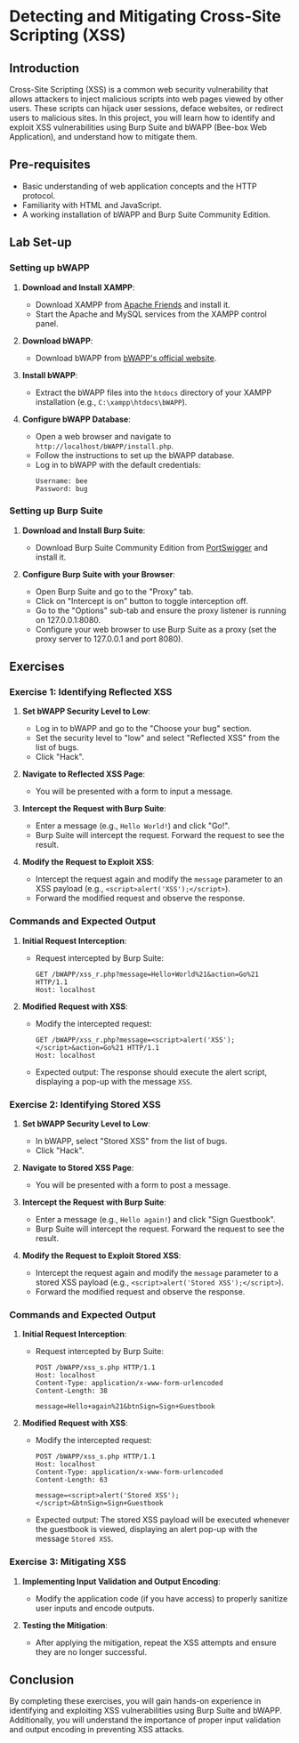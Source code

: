 # Detecting and Mitigating Cross-Site Scripting (XSS) 

## Introduction
Cross-Site Scripting (XSS) is a common web security vulnerability that allows attackers to inject malicious scripts into web pages viewed by other users. These scripts can hijack user sessions, deface websites, or redirect users to malicious sites. In this project, you will learn how to identify and exploit XSS vulnerabilities using Burp Suite and bWAPP (Bee-box Web Application), and understand how to mitigate them.

## Pre-requisites
- Basic understanding of web application concepts and the HTTP protocol.
- Familiarity with HTML and JavaScript.
- A working installation of bWAPP and Burp Suite Community Edition.

## Lab Set-up

### Setting up bWAPP
1. **Download and Install XAMPP**:
   - Download XAMPP from [Apache Friends](https://www.apachefriends.org/index.html) and install it.
   - Start the Apache and MySQL services from the XAMPP control panel.

2. **Download bWAPP**:
   - Download bWAPP from [bWAPP's official website](http://www.itsecgames.com/).

3. **Install bWAPP**:
   - Extract the bWAPP files into the `htdocs` directory of your XAMPP installation (e.g., `C:\xampp\htdocs\bWAPP`).

4. **Configure bWAPP Database**:
   - Open a web browser and navigate to `http://localhost/bWAPP/install.php`.
   - Follow the instructions to set up the bWAPP database.
   - Log in to bWAPP with the default credentials:
     ```
     Username: bee
     Password: bug
     ```

### Setting up Burp Suite
1. **Download and Install Burp Suite**:
   - Download Burp Suite Community Edition from [PortSwigger](https://portswigger.net/burp/communitydownload) and install it.

2. **Configure Burp Suite with your Browser**:
   - Open Burp Suite and go to the "Proxy" tab.
   - Click on "Intercept is on" button to toggle interception off.
   - Go to the "Options" sub-tab and ensure the proxy listener is running on 127.0.0.1:8080.
   - Configure your web browser to use Burp Suite as a proxy (set the proxy server to 127.0.0.1 and port 8080).

## Exercises

### Exercise 1: Identifying Reflected XSS

1. **Set bWAPP Security Level to Low**:
   - Log in to bWAPP and go to the "Choose your bug" section.
   - Set the security level to "low" and select "Reflected XSS" from the list of bugs.
   - Click "Hack".

2. **Navigate to Reflected XSS Page**:
   - You will be presented with a form to input a message.

3. **Intercept the Request with Burp Suite**:
   - Enter a message (e.g., `Hello World!`) and click "Go!".
   - Burp Suite will intercept the request. Forward the request to see the result.

4. **Modify the Request to Exploit XSS**:
   - Intercept the request again and modify the `message` parameter to an XSS payload (e.g., `<script>alert('XSS');</script>`).
   - Forward the modified request and observe the response.

### Commands and Expected Output

1. **Initial Request Interception**:
   - Request intercepted by Burp Suite:
     ```
     GET /bWAPP/xss_r.php?message=Hello+World%21&action=Go%21 HTTP/1.1
     Host: localhost
     ```

2. **Modified Request with XSS**:
   - Modify the intercepted request:
     ```
     GET /bWAPP/xss_r.php?message=<script>alert('XSS');</script>&action=Go%21 HTTP/1.1
     Host: localhost
     ```
   - Expected output: The response should execute the alert script, displaying a pop-up with the message `XSS`.

### Exercise 2: Identifying Stored XSS

1. **Set bWAPP Security Level to Low**:
   - In bWAPP, select "Stored XSS" from the list of bugs.
   - Click "Hack".

2. **Navigate to Stored XSS Page**:
   - You will be presented with a form to post a message.

3. **Intercept the Request with Burp Suite**:
   - Enter a message (e.g., `Hello again!`) and click "Sign Guestbook".
   - Burp Suite will intercept the request. Forward the request to see the result.

4. **Modify the Request to Exploit Stored XSS**:
   - Intercept the request again and modify the `message` parameter to a stored XSS payload (e.g., `<script>alert('Stored XSS');</script>`).
   - Forward the modified request and observe the response.

### Commands and Expected Output

1. **Initial Request Interception**:
   - Request intercepted by Burp Suite:
     ```
     POST /bWAPP/xss_s.php HTTP/1.1
     Host: localhost
     Content-Type: application/x-www-form-urlencoded
     Content-Length: 38

     message=Hello+again%21&btnSign=Sign+Guestbook
     ```

2. **Modified Request with XSS**:
   - Modify the intercepted request:
     ```
     POST /bWAPP/xss_s.php HTTP/1.1
     Host: localhost
     Content-Type: application/x-www-form-urlencoded
     Content-Length: 63

     message=<script>alert('Stored XSS');</script>&btnSign=Sign+Guestbook
     ```
   - Expected output: The stored XSS payload will be executed whenever the guestbook is viewed, displaying an alert pop-up with the message `Stored XSS`.

### Exercise 3: Mitigating XSS

1. **Implementing Input Validation and Output Encoding**:
   - Modify the application code (if you have access) to properly sanitize user inputs and encode outputs.

2. **Testing the Mitigation**:
   - After applying the mitigation, repeat the XSS attempts and ensure they are no longer successful.

## Conclusion
By completing these exercises, you will gain hands-on experience in identifying and exploiting XSS vulnerabilities using Burp Suite and bWAPP. Additionally, you will understand the importance of proper input validation and output encoding in preventing XSS attacks.
